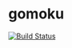 # gomoku
[![Build Status](https://travis-ci.org/JokePenny/gomoku.svg?branch=master)](https://travis-ci.org/JokePenny/gomoku)
